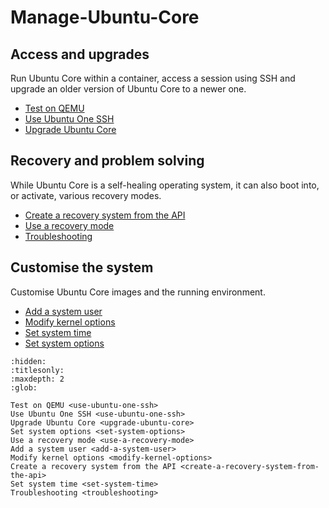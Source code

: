 # Manage-Ubuntu-Core

## Access and upgrades

Run Ubuntu Core within a container, access a session using SSH and upgrade an older version of Ubuntu Core to a newer one.

- [Test on QEMU](use-ubuntu-one-ssh)
- [Use Ubuntu One SSH](use-ubuntu-one-ssh)
- [Upgrade Ubuntu Core](upgrade-ubuntu-core)

## Recovery and problem solving

While Ubuntu Core is a self-healing operating system, it can also boot into, or activate, various recovery modes. 

- [Create a recovery system from the API](create-a-recovery-system-from-the-api)
- [Use a recovery mode](use-a-recovery-mode)
- [Troubleshooting](troubleshooting)

## Customise the system

Customise Ubuntu Core images and the running environment.

- [Add a system user](add-a-system-user)
- [Modify kernel options](modify-kernel-options)
- [Set system time](set-system-time)
- [Set system options](set-system-options)


```{toctree}
:hidden:
:titlesonly:
:maxdepth: 2
:glob:

Test on QEMU <use-ubuntu-one-ssh>
Use Ubuntu One SSH <use-ubuntu-one-ssh>
Upgrade Ubuntu Core <upgrade-ubuntu-core>
Set system options <set-system-options>
Use a recovery mode <use-a-recovery-mode>
Add a system user <add-a-system-user>
Modify kernel options <modify-kernel-options>
Create a recovery system from the API <create-a-recovery-system-from-the-api>
Set system time <set-system-time>
Troubleshooting <troubleshooting>
